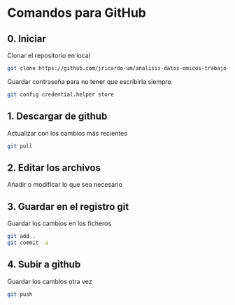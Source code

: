 # Comandos para GitHub

## 0. Iniciar

Clonar el repositorio en local

```bash
git clone https://github.com/jricardo-um/analisis-datos-omicos-trabajo-2.git
```

Guardar contraseña para no tener que escribirla siempre

```bash
git config credential.helper store
```

## 1. Descargar de github

Actualizar con los cambios más recientes

```bash
git pull
```

## 2. Editar los archivos

Añadir o modificar lo que sea necesario

## 3. Guardar en el registro git

Guardar los cambios en los ficheros

```bash
git add .
git commit -a
```

## 4. Subir a github

Guardar los cambios otra vez

```bash
git push
```


